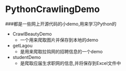 # PythonCrawlingDemo

###都是一些网上开源代码的小demo,用来学习Python的

- CrawlBeautyDemo
    - 一个用来爬取图片并保存到本地的demo
- getLagou
    - 是用来爬取拉钩网的招聘信息的一个demo
- studentDemo
    - 是爬取应届生求职网的信息,并将保存到Excel文件中

